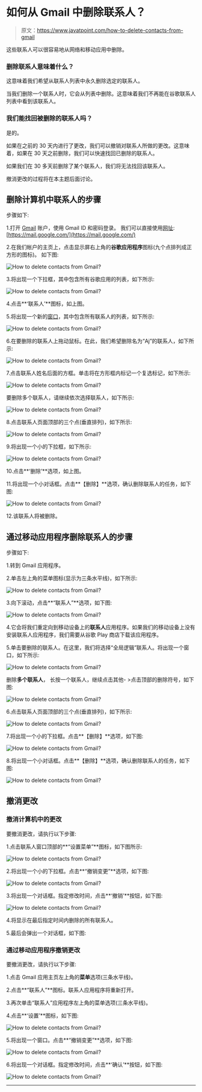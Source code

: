 # 如何从 Gmail 中删除联系人？

> 原文：<https://www.javatpoint.com/how-to-delete-contacts-from-gmail>

这些联系人可以很容易地从网络和移动应用中删除。

### 删除联系人意味着什么？

这意味着我们希望从联系人列表中永久删除选定的联系人。

当我们删除一个联系人时，它会从列表中删除。这意味着我们不再能在谷歌联系人列表中看到该联系人。

### 我们能找回被删除的联系人吗？

是的。

如果在之前的 30 天内进行了更改，我们可以撤销对联系人所做的更改。这意味着，如果在 30 天之前删除，我们可以快速找回已删除的联系人。

如果我们在 30 多天前删除了某个联系人，我们将无法找回该联系人。

撤消更改的过程将在本主题后面讨论。

## 删除计算机中联系人的步骤

步骤如下:

1.打开 [Gmail](gmail) 账户，使用 Gmail ID 和密码登录。
我们可以直接使用[网址](https://www.javatpoint.com/url-full-form):[https://mail.google.com/](https://mail.google.com/)

2.在我们帐户的主页上，点击显示屏右上角的**谷歌应用程序**图标(九个点排列成正方形的图标)。
如下图:

![How to delete contacts from Gmail?](img/7db6d8802a4f80685ffeb1e6e72f20f5.png)

3.将出现一个下拉框，其中包含所有谷歌应用的列表，如下所示:

![How to delete contacts from Gmail?](img/cb62915feda93b5b4f5d2b6b0753dd6c.png)

4.点击**‘联系人’**图标，如上图。

5.将出现一个新的[窗口](https://www.javatpoint.com/windows)，其中包含所有联系人的列表，如下所示:

![How to delete contacts from Gmail?](img/e2ef70a12ba35113a0a1db9a82967a95.png)

6.在要删除的联系人上拖动鼠标。在此，我们希望删除名为“Aj”的联系人，如下所示:

![How to delete contacts from Gmail?](img/76f3af834e09ef914ab9eab7210f4749.png)

7.点击联系人姓名后面的方框。单击将在方形框内标记一个复选标记，如下所示:

![How to delete contacts from Gmail?](img/89c6ed90c6a489dd07c246a05f9e2fed.png)

要删除多个联系人，请继续依次选择联系人，如下所示:

![How to delete contacts from Gmail?](img/1efabf559a6d15eb9e77b9268fce6cd0.png)

8.点击联系人页面顶部的三个点(垂直排列)，如下所示:

![How to delete contacts from Gmail?](img/d9f0aa30a4f77e7398ef418ca9c0178a.png)

9.将出现一个小的下拉框，如下所示:

![How to delete contacts from Gmail?](img/f427f410659f0ce9db1993135b3c6ccd.png)

10.点击**‘删除’**选项，如上图。

11.将出现一个小对话框。点击**【删除】**选项，确认删除联系人的任务，如下图:

![How to delete contacts from Gmail?](img/d45789e569f7e85fca419b51687644cf.png)

12.该联系人将被删除。

## 通过移动应用程序删除联系人的步骤

步骤如下:

1.转到 Gmail 应用程序。

2.单击左上角的菜单图标(显示为三条水平线)，如下所示:

![How to delete contacts from Gmail?](img/c82231e7d302e87d4e1a137074eb8fd1.png)

3.向下滚动，点击**“联系人”**选项，如下图:

![How to delete contacts from Gmail?](img/a537c17d73ac174945a2920b564ddead.png)

4.它会将我们重定向到移动设备上的**联系人**应用程序。如果我们的移动设备上没有安装联系人应用程序，我们需要从谷歌 Play 商店下载该应用程序。

5.单击要删除的联系人。在这里，我们将选择“全局逻辑”联系人。将出现一个窗口，如下所示:

![How to delete contacts from Gmail?](img/fe73f50de508f55db3b0dce859e71944.png)

删除**多个联系人**，
长按一个联系人，继续点击其他- >点击顶部的删除符号，如下图:

![How to delete contacts from Gmail?](img/951de32466f9cf7d6dc048d6fa66eabd.png)

6.点击联系人页面顶部的三个点(垂直排列)，如下所示:

![How to delete contacts from Gmail?](img/ffaf7a7c4b2813a21857a38834fbd120.png)

7.将出现一个小的下拉框。点击**【删除】**选项，如下图:

![How to delete contacts from Gmail?](img/1b80773776ac28267d774814c9811fd8.png)

8.将出现一个小对话框。点击**【删除】**选项，确认删除联系人的任务，如下图:

![How to delete contacts from Gmail?](img/8ea9f8baccf50fe94345ddaf19dc2e3e.png)

## 撤消更改

### 撤消计算机中的更改

要撤消更改，请执行以下步骤:

1.点击联系人窗口顶部的**“设置菜单”**图标，如下图所示:

![How to delete contacts from Gmail?](img/53587ea9ea51970fcec61598f3416685.png)

2.将出现一个小的下拉框。点击**“撤销变更”**选项，如下图:

![How to delete contacts from Gmail?](img/ced0cfe61544f1b6a0ec691841458bab.png)

3.将出现一个对话框。指定修改时间，点击**‘撤销’**按钮，如下图:

![How to delete contacts from Gmail?](img/0b03fce3431d3ef283fb82c2ab83c010.png)

4.将显示在最后指定时间内删除的所有联系人。

5.最后会弹出一个对话框，如下图:

### 通过移动应用程序撤销更改

要撤消更改，请执行以下步骤:

1.点击 Gmail 应用主页左上角的**菜单**选项(三条水平线)。

2.点击**“联系人”**图标。联系人应用程序将重新打开。

3.再次单击“联系人”应用程序左上角的菜单选项(三条水平线)。

4.点击**‘设置’**图标，如下图:

![How to delete contacts from Gmail?](img/444405073471668a6b6af60505910ded.png)

5.将出现一个窗口。点击**“撤销变更”**选项，如下图:

![How to delete contacts from Gmail?](img/cc7ade64b4b4650a98bbf4af3d74815e.png)

6.将出现一个对话框。指定修改时间，点击**‘确认’**按钮，如下图:

![How to delete contacts from Gmail?](img/6b309668d53eafe1103091f94873f527.png)

* * *
